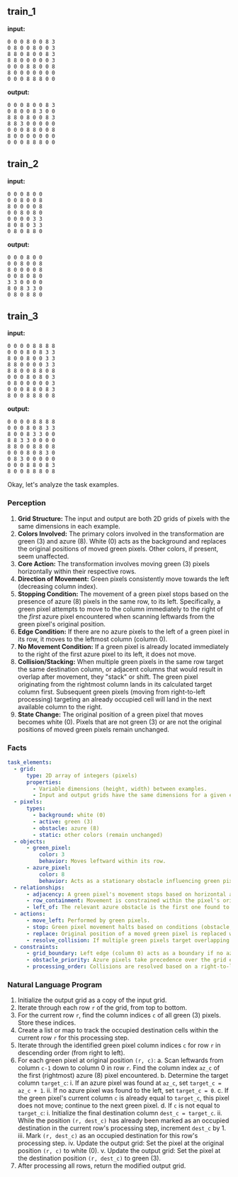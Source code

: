 
## train_1

**input:**
```
0 0 0 8 0 0 8 3
0 8 0 0 8 0 0 3
8 8 0 8 0 0 8 3
8 8 0 0 0 0 0 3
0 0 0 8 8 0 0 8
8 0 0 0 0 0 0 0
0 0 0 8 8 8 0 0
```


**output:**
```
0 0 0 8 0 0 8 3
0 8 0 0 8 3 0 0
8 8 0 8 0 0 8 3
8 8 3 0 0 0 0 0
0 0 0 8 8 0 0 8
8 0 0 0 0 0 0 0
0 0 0 8 8 8 0 0
```


## train_2

**input:**
```
0 0 0 8 0 0
0 0 8 0 0 8
8 0 0 0 0 8
0 0 8 0 8 0
0 0 0 0 3 3
8 0 8 0 3 3
0 8 0 8 8 0
```


**output:**
```
0 0 0 8 0 0
0 0 8 0 0 8
8 0 0 0 0 8
0 0 8 0 8 0
3 3 0 0 0 0
8 0 8 3 3 0
0 8 0 8 8 0
```


## train_3

**input:**
```
0 0 0 0 8 8 8 8
0 0 0 8 0 8 3 3
8 0 0 8 0 0 3 3
8 8 0 0 0 0 3 3
8 8 0 0 8 8 0 8
0 0 0 8 0 8 0 3
0 8 0 0 0 0 0 3
0 0 0 8 8 0 8 3
8 0 0 8 8 8 0 8
```


**output:**
```
0 0 0 0 8 8 8 8
0 0 0 8 0 8 3 3
8 0 0 8 3 3 0 0
8 8 3 3 0 0 0 0
8 8 0 0 8 8 0 8
0 0 0 8 0 8 3 0
0 8 3 0 0 0 0 0
0 0 0 8 8 0 8 3
8 0 0 8 8 8 0 8
```

Okay, let's analyze the task examples.

### Perception

1.  **Grid Structure:** The input and output are both 2D grids of pixels with the same dimensions in each example.
2.  **Colors Involved:** The primary colors involved in the transformation are green (3) and azure (8). White (0) acts as the background and replaces the original positions of moved green pixels. Other colors, if present, seem unaffected.
3.  **Core Action:** The transformation involves moving green (3) pixels horizontally within their respective rows.
4.  **Direction of Movement:** Green pixels consistently move towards the left (decreasing column index).
5.  **Stopping Condition:** The movement of a green pixel stops based on the presence of azure (8) pixels in the same row, to its left. Specifically, a green pixel attempts to move to the column immediately to the right of the *first* azure pixel encountered when scanning leftwards from the green pixel's original position.
6.  **Edge Condition:** If there are no azure pixels to the left of a green pixel in its row, it moves to the leftmost column (column 0).
7.  **No Movement Condition:** If a green pixel is already located immediately to the right of the first azure pixel to its left, it does not move.
8.  **Collision/Stacking:** When multiple green pixels in the same row target the same destination column, or adjacent columns that would result in overlap after movement, they "stack" or shift. The green pixel originating from the rightmost column lands in its calculated target column first. Subsequent green pixels (moving from right-to-left processing) targeting an already occupied cell will land in the next available column to the right.
9.  **State Change:** The original position of a green pixel that moves becomes white (0). Pixels that are not green (3) or are not the original positions of moved green pixels remain unchanged.

### Facts


```yaml
task_elements:
  - grid:
      type: 2D array of integers (pixels)
      properties:
        - Variable dimensions (height, width) between examples.
        - Input and output grids have the same dimensions for a given example.
  - pixels:
      types:
        - background: white (0)
        - active: green (3)
        - obstacle: azure (8)
        - static: other colors (remain unchanged)
  - objects:
      - green_pixel:
          color: 3
          behavior: Moves leftward within its row.
      - azure_pixel:
          color: 8
          behavior: Acts as a stationary obstacle influencing green pixel movement.
  - relationships:
      - adjacency: A green pixel's movement stops based on horizontal adjacency to an azure pixel.
      - row_containment: Movement is constrained within the pixel's original row.
      - left_of: The relevant azure obstacle is the first one found to the left of the green pixel.
  - actions:
      - move_left: Performed by green pixels.
      - stop: Green pixel movement halts based on conditions (obstacle, edge, existing position).
      - replace: Original position of a moved green pixel is replaced with white (0).
      - resolve_collision: If multiple green pixels target overlapping destinations, subsequent pixels shift right.
  - constraints:
      - grid_boundary: Left edge (column 0) acts as a boundary if no azure obstacle exists.
      - obstacle_priority: Azure pixels take precedence over the grid edge as stopping points.
      - processing_order: Collisions are resolved based on a right-to-left processing order of green pixels within a row.
```


### Natural Language Program

1.  Initialize the output grid as a copy of the input grid.
2.  Iterate through each row `r` of the grid, from top to bottom.
3.  For the current row `r`, find the column indices `c` of all green (3) pixels. Store these indices.
4.  Create a list or map to track the occupied destination cells within the current row `r` for this processing step.
5.  Iterate through the identified green pixel column indices `c` for row `r` in descending order (from right to left).
6.  For each green pixel at original position `(r, c)`:
    a.  Scan leftwards from column `c-1` down to column 0 in row `r`. Find the column index `az_c` of the first (rightmost) azure (8) pixel encountered.
    b.  Determine the target column `target_c`:
        i.  If an azure pixel was found at `az_c`, set `target_c = az_c + 1`.
        ii. If no azure pixel was found to the left, set `target_c = 0`.
    c.  If the green pixel's current column `c` is already equal to `target_c`, this pixel does not move; continue to the next green pixel.
    d.  If `c` is not equal to `target_c`:
        i.  Initialize the final destination column `dest_c = target_c`.
        ii. While the position `(r, dest_c)` has already been marked as an occupied destination in the current row's processing step, increment `dest_c` by 1.
        iii. Mark `(r, dest_c)` as an occupied destination for this row's processing step.
        iv. Update the output grid: Set the pixel at the original position `(r, c)` to white (0).
        v. Update the output grid: Set the pixel at the destination position `(r, dest_c)` to green (3).
7.  After processing all rows, return the modified output grid.
